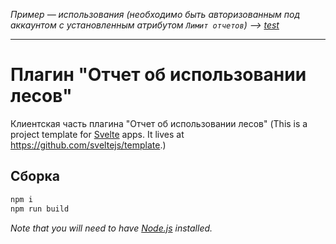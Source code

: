 *Пример — использования (необходимо быть авторизованным под аккаунтом с установленным атрибутом `Лимит отчетов`) --> [test](https://originalsin.github.io/gmxForest/public/)*

---

# Плагин "Отчет об использовании лесов"

Клиентская часть плагина "Отчет об использовании лесов"
(This is a project template for [Svelte](https://svelte.technology) apps. It lives at https://github.com/sveltejs/template.)

## Сборка

```bash
npm i
npm run build
```

*Note that you will need to have [Node.js](https://nodejs.org) installed.*
